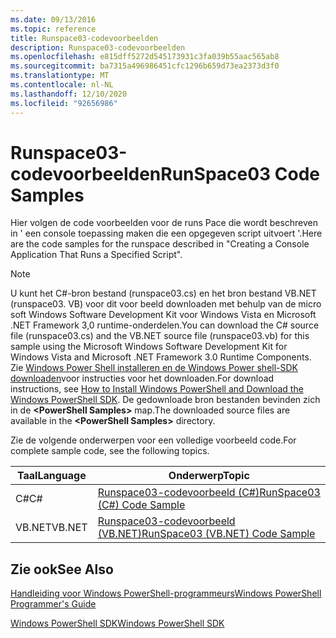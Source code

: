 ```yaml
---
ms.date: 09/13/2016
ms.topic: reference
title: Runspace03-codevoorbeelden
description: Runspace03-codevoorbeelden
ms.openlocfilehash: e815dff5272d545173931c3fa039b55aac565ab8
ms.sourcegitcommit: ba7315a496986451cfc1296b659d73ea2373d3f0
ms.translationtype: MT
ms.contentlocale: nl-NL
ms.lasthandoff: 12/10/2020
ms.locfileid: "92656986"
---
```

# <a name="runspace03-code-samples"></a><span data-ttu-id="0d244-103">Runspace03-codevoorbeelden</span><span class="sxs-lookup"><span data-stu-id="0d244-103">RunSpace03 Code Samples</span></span>

<span data-ttu-id="0d244-104">Hier volgen de code voorbeelden voor de runs Pace die wordt beschreven in ' een console toepassing maken die een opgegeven script uitvoert '.</span><span class="sxs-lookup"><span data-stu-id="0d244-104">Here are the code samples for the runspace described in "Creating a Console Application That Runs a Specified Script".</span></span>

> [!NOTE]
> <span data-ttu-id="0d244-105">U kunt het C#-bron bestand (runspace03.cs) en het bron bestand VB.NET (runspace03. VB) voor dit voor beeld downloaden met behulp van de micro soft Windows Software Development Kit voor Windows Vista en Microsoft .NET Framework 3,0 runtime-onderdelen.</span><span class="sxs-lookup"><span data-stu-id="0d244-105">You can download the C# source file (runspace03.cs) and the VB.NET source file (runspace03.vb) for this sample using the Microsoft Windows Software Development Kit for Windows Vista and Microsoft .NET Framework 3.0 Runtime Components.</span></span> <span data-ttu-id="0d244-106">Zie [Windows Power Shell installeren en de Windows Power shell-SDK downloaden](/powershell/scripting/developer/installing-the-windows-powershell-sdk)voor instructies voor het downloaden.</span><span class="sxs-lookup"><span data-stu-id="0d244-106">For download instructions, see [How to Install Windows PowerShell and Download the Windows PowerShell SDK](/powershell/scripting/developer/installing-the-windows-powershell-sdk).</span></span>
> <span data-ttu-id="0d244-107">De gedownloade bron bestanden bevinden zich in de **\<PowerShell Samples>** map.</span><span class="sxs-lookup"><span data-stu-id="0d244-107">The downloaded source files are available in the **\<PowerShell Samples>** directory.</span></span>

<span data-ttu-id="0d244-108">Zie de volgende onderwerpen voor een volledige voorbeeld code.</span><span class="sxs-lookup"><span data-stu-id="0d244-108">For complete sample code, see the following topics.</span></span>

| <span data-ttu-id="0d244-109">Taal</span><span class="sxs-lookup"><span data-stu-id="0d244-109">Language</span></span> |                                 <span data-ttu-id="0d244-110">Onderwerp</span><span class="sxs-lookup"><span data-stu-id="0d244-110">Topic</span></span>                                 |
| -------- | --------------------------------------------------------------------- |
| <span data-ttu-id="0d244-111">C#</span><span class="sxs-lookup"><span data-stu-id="0d244-111">C#</span></span>       | [<span data-ttu-id="0d244-112">Runspace03-codevoorbeeld (C#)</span><span class="sxs-lookup"><span data-stu-id="0d244-112">RunSpace03 (C#) Code Sample</span></span>](./runspace03-csharp-code-sample.md)     |
| <span data-ttu-id="0d244-113">VB.NET</span><span class="sxs-lookup"><span data-stu-id="0d244-113">VB.NET</span></span>   | [<span data-ttu-id="0d244-114">Runspace03-codevoorbeeld (VB.NET)</span><span class="sxs-lookup"><span data-stu-id="0d244-114">RunSpace03 (VB.NET) Code Sample</span></span>](./runspace03-vb-net-code-sample.md) |

## <a name="see-also"></a><span data-ttu-id="0d244-115">Zie ook</span><span class="sxs-lookup"><span data-stu-id="0d244-115">See Also</span></span>

[<span data-ttu-id="0d244-116">Handleiding voor Windows PowerShell-programmeurs</span><span class="sxs-lookup"><span data-stu-id="0d244-116">Windows PowerShell Programmer's Guide</span></span>](./windows-powershell-programmer-s-guide.md)

[<span data-ttu-id="0d244-117">Windows PowerShell SDK</span><span class="sxs-lookup"><span data-stu-id="0d244-117">Windows PowerShell SDK</span></span>](../windows-powershell-reference.md)
